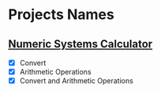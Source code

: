 # Projects Names

## [Numeric Systems Calculator](https://github.com/M4MD24/NumericSystemsCalculator)

- [X] Convert
- [X] Arithmetic Operations
- [X] Convert and Arithmetic Operations